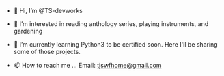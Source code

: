 - 👋 Hi, I’m @TS-devworks
- 👀 I’m interested in reading anthology series, playing instruments, and gardening
- 🌱 I’m currently learning Python3 to be certified soon. Here I'll be sharing some of those projects.

- 📫 How to reach me ... Email: tjswfhome@gmail.com 

<!---
TS-devworks/TS-devworks is a ✨ special ✨ repository because its `README.md` (this file) appears on your GitHub profile.
You can click the Preview link to take a look at your changes.
--->
